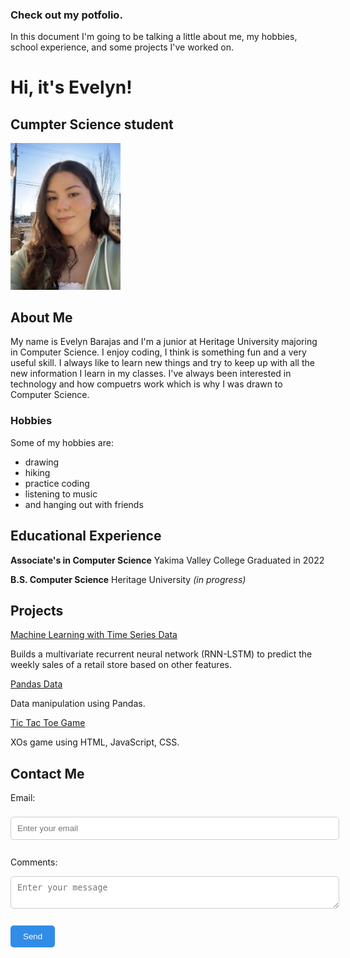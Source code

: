 ### Check out my potfolio. 
In this document I'm going to be talking a little about me, my hobbies, school experience, and some projects I've worked on.

# Hi, it's Evelyn! 
## Cumpter Science student

<img src="Me.jpg" alt="My picture" width="35%">

## About Me

My name is Evelyn Barajas and I'm a junior at Heritage University majoring in Computer Science. I enjoy coding, I think is something fun and a very useful skill. I always like to learn new things and try to keep up with all the new information I learn in my classes. I've always been interested in technology and how compuetrs work which is why I was drawn to Computer Science.

### Hobbies

Some of my hobbies are: 
* drawing  
* hiking 
* practice coding
* listening to music 
* and hanging out with friends

## Educational Experience

**Associate's in Computer Science** Yakima Valley College
Graduated in 2022

**B.S. Computer Science** Heritage University 
*(in progress)*

## Projects

[Machine Learning with Time Series Data](https://colab.research.google.com/drive/1LOK0fIyfCzOs6xsucTevoavBp1ql96Qq?usp=share_link)

Builds a multivariate recurrent neural network (RNN-LSTM) to predict the weekly sales of a retail store based on other features.

[Pandas Data](https://github.com/EvelynBarajas/EvelynBarajas.github.io/blob/main/pandasData.py)

Data manipulation using Pandas.

[Tic Tac Toe Game](/TicTacToe.html) 

XOs game using HTML, JavaScript, CSS.


## Contact Me

<label for="email">Email:</label><br>
<input type="email" id="email" name="_replyto" placeholder="Enter your email" required><br>
<label for="message">Comments:</label>
<textarea id="message" name="message" placeholder="Enter your message" required></textarea><br>

<input type="submit" value="Send">

<style> 
  form { 
    display: inline-block; text-align: left; 
  } 
  label { 
    display: block; margin-bottom: 5px; 
  } 
  input[type="text"], input[type="email"], textarea { 
    display: block; width: 100%; 
    padding: 10px; 
    margin-bottom: 10px; 
    border-radius: 5px; 
    border: 1px solid #ccc; 
  } 
  input[type="submit"] { 
    background-color: #318CE7; 
    color: #fff; padding: 10px 20px; 
    border: none; 
    border-radius: 5px; 
    cursor: pointer;
   } 
</style>
